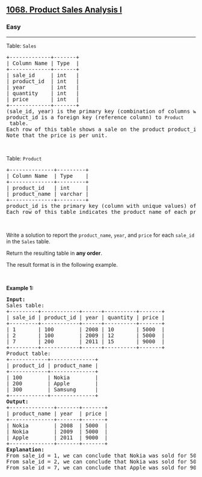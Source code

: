 <h2>
  <a href="https://leetcode.com/problems/product-sales-analysis-i/description/?envType=study-plan-v2&envId=top-sql-50">1068. Product Sales Analysis I</a>
</h2>
<h3>Easy</h3>
<hr />
<div>
  <p>Table: <code>Sales</code></p>

  <pre>
+-------------+-------+
| Column Name | Type  |
+-------------+-------+
| sale_id     | int   |
| product_id  | int   |
| year        | int   |
| quantity    | int   |
| price       | int   |
+-------------+-------+
(sale_id, year) is the primary key (combination of columns with unique values) of this table.
product_id is a foreign key (reference column) to <code>Product</code> table.
Each row of this table shows a sale on the product product_id in a certain year.
Note that the price is per unit.
</pre
  >

  <p>&nbsp;</p>

  <p>Table: <code>Product</code></p>

  <pre>
+--------------+---------+
| Column Name  | Type    |
+--------------+---------+
| product_id   | int     |
| product_name | varchar |
+--------------+---------+
product_id is the primary key (column with unique values) of this table.
Each row of this table indicates the product name of each product.
</pre
  >

  <p>&nbsp;</p>

  <p>
    Write a solution to report the <code>product_name</code>, <code>year</code>,
    and <code>price</code> for each <code>sale_id</code> in the
    <code>Sales</code> table.
  </p>

  <p>Return the resulting table in <strong>any order</strong>.</p>

  <p>The result format is in the following example.</p>

  <p>&nbsp;</p>
  <p><strong class="example">Example 1:</strong></p>

  <pre><strong>Input:</strong> 
Sales table:
+---------+------------+------+----------+-------+
| sale_id | product_id | year | quantity | price |
+---------+------------+------+----------+-------+ 
| 1       | 100        | 2008 | 10       | 5000  |
| 2       | 100        | 2009 | 12       | 5000  |
| 7       | 200        | 2011 | 15       | 9000  |
+---------+------------+------+----------+-------+
Product table:
+------------+--------------+
| product_id | product_name |
+------------+--------------+
| 100        | Nokia        |
| 200        | Apple        |
| 300        | Samsung      |
+------------+--------------+
<strong>Output:</strong> 
+--------------+-------+-------+
| product_name | year  | price |
+--------------+-------+-------+
| Nokia        | 2008  | 5000  |
| Nokia        | 2009  | 5000  |
| Apple        | 2011  | 9000  |
+--------------+-------+-------+
<strong>Explanation:</strong> 
From sale_id = 1, we can conclude that Nokia was sold for 5000 in the year 2008.
From sale_id = 2, we can conclude that Nokia was sold for 5000 in the year 2009.
From sale_id = 7, we can conclude that Apple was sold for 9000 in the year 2011.
</pre>
</div>
